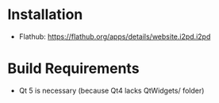 # Installation

 * Flathub: https://flathub.org/apps/details/website.i2pd.i2pd

# Build Requirements

 * Qt 5 is necessary (because Qt4 lacks QtWidgets/ folder)
